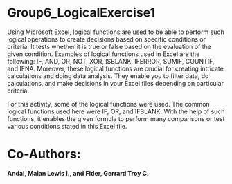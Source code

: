 # Group6_LogicalExercise1
Using Microsoft Excel, logical functions are used to be able to perform such logical operations to create decisions based on specific conditions or criteria. It tests whether it is true or false based on the evaluation of the given condition. Examples of logical functions used in Excel are the following: IF, AND, OR, NOT, XOR, ISBLANK, IFERROR, SUMIF, COUNTIF, and IFNA. Moreover, these logical functions are crucial for creating intricate calculations and doing data analysis. They enable you to filter data, do calculations, and make decisions in your Excel files depending on particular criteria.

For this activity, some of the logical functions were used. The common logical functions used here were IF, OR, and IFBLANK. With the help of such functions, it enables the given formula to perform many comparisons or test various conditions stated in this Excel file.


# Co-Authors:
**Andal, Malan Lewis I., and Fider, Gerrard Troy C.**
